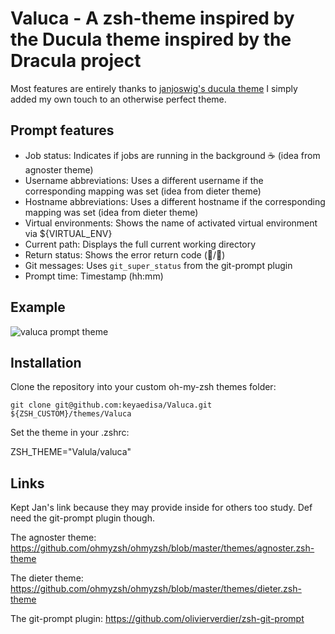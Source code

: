 Valuca - A zsh-theme inspired by the Ducula theme inspired by the Dracula project
==================================================================================

Most features are entirely thanks to [janjoswig's ducula theme](https://github.com/janjoswig/Ducula)
I simply added my own touch to an otherwise perfect theme.

Prompt features
---------------
 * Job status: Indicates if jobs are running in the background :coffee: (idea from agnoster theme)
 * Username abbreviations: Uses a different username if the corresponding mapping was set (idea from dieter theme)
 * Hostname abbreviations: Uses a different hostname if the corresponding mapping was set (idea from dieter theme)
 * Virtual environments: Shows the name of activated virtual environment via ${VIRTUAL_ENV}
 * Current path: Displays the full current working directory
 * Return status: Shows the error return code (:bat:/:duck:)
 * Git messages: Uses `git_super_status` from the git-prompt plugin
 * Prompt time: Timestamp (hh:mm)

Example
-------

![valuca prompt theme](https://keyaedisa.github.io/images/valcula.png)


Installation
------------

Clone the repository into your custom oh-my-zsh themes folder:

    git clone git@github.com:keyaedisa/Valuca.git ${ZSH_CUSTOM}/themes/Valuca

Set the theme in your .zshrc:

   ZSH_THEME="Valula/valuca"

Links
-----

Kept Jan's link because they may provide inside for others too study. Def need the git-prompt plugin though.

The agnoster theme: <https://github.com/ohmyzsh/ohmyzsh/blob/master/themes/agnoster.zsh-theme>

The dieter theme: <https://github.com/ohmyzsh/ohmyzsh/blob/master/themes/dieter.zsh-theme>

The git-prompt plugin: <https://github.com/olivierverdier/zsh-git-prompt>

